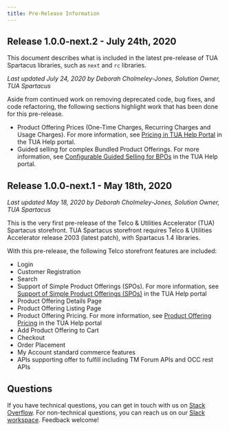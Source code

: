 ```yaml
---
title: Pre-Release Information
---
```

## Release 1.0.0-next.2 - July 24th, 2020

This document describes what is included in the latest pre-release of TUA Spartacus libraries, such as `next` and `rc` libraries.

_Last updated July 24, 2020 by Deborah Cholmeley-Jones, Solution Owner, TUA Spartacus_

Aside from continued work on removing deprecated code, bug fixes, and code refactoring, the following sections highlight work that has been done for this pre-release.

- Product Offering Prices (One-Time Charges, Recurring Charges and Usage Charges). For more information, see [Pricing in TUA Help Portal](https://help.sap.com/viewer/32f0086927f44c9ab1199f1dab8833cd/2007/en-US/ad4430d10fc3477096752d83f935faf9.html) in the TUA Help portal.
- Guided selling for complex Bundled Product Offerings. For more information, see [Configurable Guided Selling for BPOs](https://help.sap.com/viewer/32f0086927f44c9ab1199f1dab8833cd/2007/en-US/464d4b03d91442e9ac95f69808895a39.html) in the TUA Help portal.

## Release 1.0.0-next.1 - May 18th, 2020

_Last updated May 18, 2020 by Deborah Cholmeley-Jones, Solution Owner, TUA Spartacus_

This is the very first pre-release of the Telco & Utilities Accelerator (TUA) Spartacus storefront. TUA Spartacus storefront requires Telco & Utilities Accelerator release 2003 (latest patch), with Spartacus 1.4 libraries.

With this pre-release, the following Telco storefront features are included:

- Login
- Customer Registration
- Search
- Support of Simple Product Offerings (SPOs). For more information, see [Support of Simple Product Offerings (SPOs)](https://help.sap.com/viewer/4c33bf189ab9409e84e589295c36d96e/1905/en-US/315410098c024e50adf4c43373761936.html?q=product%20offerings) in the TUA Help portal
- Product Offering Details Page
- Product Offering Listing Page
- Product Offering Pricing. For more information, see [Product Offering Pricing](https://help.sap.com/viewer/4c33bf189ab9409e84e589295c36d96e/1905/en-US/ad4430d10fc3477096752d83f935faf9.html) in the TUA Help portal
- Add Product Offering to Cart
- Checkout
- Order Placement
- My Account standard commerce features
- APIs supporting offer to fulfill including TM Forum APIs and OCC rest APIs

## Questions

If you have technical questions, you can get in touch with us on [Stack Overflow](https://stackoverflow.com/questions/tagged/spartacus-storefront). For non-technical questions, you can reach us on our [Slack workspace](https://join.slack.com/t/spartacus-storefront/shared_invite/enQtNDM1OTI3OTMwNjU5LTg1NGVjZmFkZjQzODc1MzFhMjc3OTZmMzIzYzg0YjMwODJiY2YxYjA5MTE5NjVmN2E5NjMxNjEzMGNlMDRjMjU). Feedback welcome!

